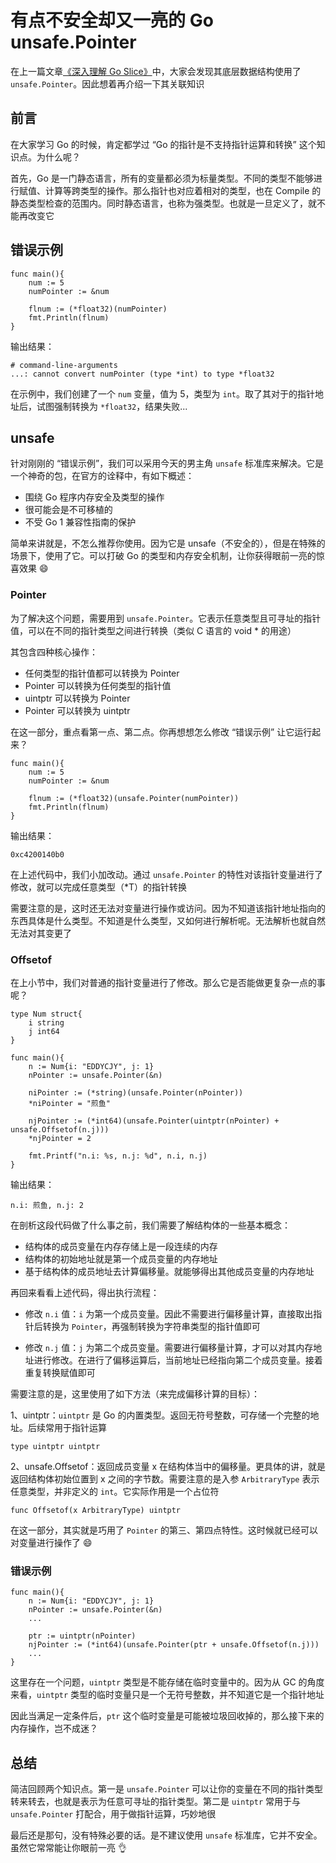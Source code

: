 # 有点不安全却又一亮的 Go unsafe.Pointer

在上一篇文章[《深入理解 Go Slice》](https://book.eddycjy.com/golang/slice/slice.html)中，大家会发现其底层数据结构使用了 `unsafe.Pointer`。因此想着再介绍一下其关联知识

## 前言

在大家学习 Go 的时候，肯定都学过 “Go 的指针是不支持指针运算和转换” 这个知识点。为什么呢？

首先，Go 是一门静态语言，所有的变量都必须为标量类型。不同的类型不能够进行赋值、计算等跨类型的操作。那么指针也对应着相对的类型，也在 Compile 的静态类型检查的范围内。同时静态语言，也称为强类型。也就是一旦定义了，就不能再改变它

## 错误示例

```
func main(){
	num := 5
	numPointer := &num

	flnum := (*float32)(numPointer)
	fmt.Println(flnum)
}
```

输出结果：

```
# command-line-arguments
...: cannot convert numPointer (type *int) to type *float32
```

在示例中，我们创建了一个 `num` 变量，值为 5，类型为 `int`。取了其对于的指针地址后，试图强制转换为 `*float32`，结果失败...

## unsafe

针对刚刚的 “错误示例”，我们可以采用今天的男主角 `unsafe` 标准库来解决。它是一个神奇的包，在官方的诠释中，有如下概述：

- 围绕 Go 程序内存安全及类型的操作
- 很可能会是不可移植的
- 不受 Go 1 兼容性指南的保护

简单来讲就是，不怎么推荐你使用。因为它是 unsafe（不安全的），但是在特殊的场景下，使用了它。可以打破 Go 的类型和内存安全机制，让你获得眼前一亮的惊喜效果 😄

### Pointer

为了解决这个问题，需要用到 `unsafe.Pointer`。它表示任意类型且可寻址的指针值，可以在不同的指针类型之间进行转换（类似 C 语言的 void * 的用途）

其包含四种核心操作：

- 任何类型的指针值都可以转换为 Pointer
- Pointer 可以转换为任何类型的指针值
- uintptr 可以转换为 Pointer
- Pointer 可以转换为 uintptr

在这一部分，重点看第一点、第二点。你再想想怎么修改 “错误示例” 让它运行起来？

```
func main(){
	num := 5
	numPointer := &num

	flnum := (*float32)(unsafe.Pointer(numPointer))
	fmt.Println(flnum)
}
```

输出结果：

```
0xc4200140b0
```

在上述代码中，我们小加改动。通过 `unsafe.Pointer` 的特性对该指针变量进行了修改，就可以完成任意类型（*T）的指针转换

需要注意的是，这时还无法对变量进行操作或访问。因为不知道该指针地址指向的东西具体是什么类型。不知道是什么类型，又如何进行解析呢。无法解析也就自然无法对其变更了

### Offsetof

在上小节中，我们对普通的指针变量进行了修改。那么它是否能做更复杂一点的事呢？

```
type Num struct{
	i string
	j int64
}

func main(){
	n := Num{i: "EDDYCJY", j: 1}
	nPointer := unsafe.Pointer(&n)

	niPointer := (*string)(unsafe.Pointer(nPointer))
	*niPointer = "煎鱼"

	njPointer := (*int64)(unsafe.Pointer(uintptr(nPointer) + unsafe.Offsetof(n.j)))
	*njPointer = 2

	fmt.Printf("n.i: %s, n.j: %d", n.i, n.j)
}

```

输出结果：

```
n.i: 煎鱼, n.j: 2
```

在剖析这段代码做了什么事之前，我们需要了解结构体的一些基本概念：

- 结构体的成员变量在内存存储上是一段连续的内存
- 结构体的初始地址就是第一个成员变量的内存地址
- 基于结构体的成员地址去计算偏移量。就能够得出其他成员变量的内存地址

再回来看看上述代码，得出执行流程：

- 修改 `n.i` 值：`i` 为第一个成员变量。因此不需要进行偏移量计算，直接取出指针后转换为 `Pointer`，再强制转换为字符串类型的指针值即可

- 修改 `n.j` 值：`j` 为第二个成员变量。需要进行偏移量计算，才可以对其内存地址进行修改。在进行了偏移运算后，当前地址已经指向第二个成员变量。接着重复转换赋值即可


需要注意的是，这里使用了如下方法（来完成偏移计算的目标）：

1、uintptr：`uintptr` 是 Go 的内置类型。返回无符号整数，可存储一个完整的地址。后续常用于指针运算

```
type uintptr uintptr
```

2、unsafe.Offsetof：返回成员变量 x 在结构体当中的偏移量。更具体的讲，就是返回结构体初始位置到 x 之间的字节数。需要注意的是入参 `ArbitraryType` 表示任意类型，并非定义的 `int`。它实际作用是一个占位符

```
func Offsetof(x ArbitraryType) uintptr
```

在这一部分，其实就是巧用了 `Pointer` 的第三、第四点特性。这时候就已经可以对变量进行操作了 😄

### 错误示例

```
func main(){
	n := Num{i: "EDDYCJY", j: 1}
	nPointer := unsafe.Pointer(&n)
    ...

	ptr := uintptr(nPointer)
	njPointer := (*int64)(unsafe.Pointer(ptr + unsafe.Offsetof(n.j)))
	...
}
```

这里存在一个问题，`uintptr` 类型是不能存储在临时变量中的。因为从 GC 的角度来看，`uintptr` 类型的临时变量只是一个无符号整数，并不知道它是一个指针地址

因此当满足一定条件后，`ptr` 这个临时变量是可能被垃圾回收掉的，那么接下来的内存操作，岂不成迷？

## 总结

简洁回顾两个知识点。第一是 `unsafe.Pointer` 可以让你的变量在不同的指针类型转来转去，也就是表示为任意可寻址的指针类型。第二是 `uintptr` 常用于与 `unsafe.Pointer` 打配合，用于做指针运算，巧妙地很

最后还是那句，没有特殊必要的话。是不建议使用 `unsafe` 标准库，它并不安全。虽然它常常能让你眼前一亮 👌
